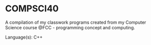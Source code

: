 # COMPSCI40
A compilation of my classwork programs created from my Computer Science course @FCC - programming concept and computing.

Language(s): C++
